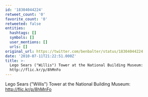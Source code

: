 ```yaml
---
id: '18304044224'
retweet_count: '0'
favorite_count: '0'
retweeted: false
entities:
  hashtags: []
  symbols: []
  user_mentions: []
  urls: []
original_url: https://twitter.com/benbalter/status/18304044224
date: '2010-07-11T21:22:51.000Z'
title: >-
  Lego Sears ("Willis") Tower at the National Building Museum:
  http://flic.kr/p/8hMnFo
---
```


Lego Sears ("Willis") Tower at the National Building Museum: http://flic.kr/p/8hMnFo